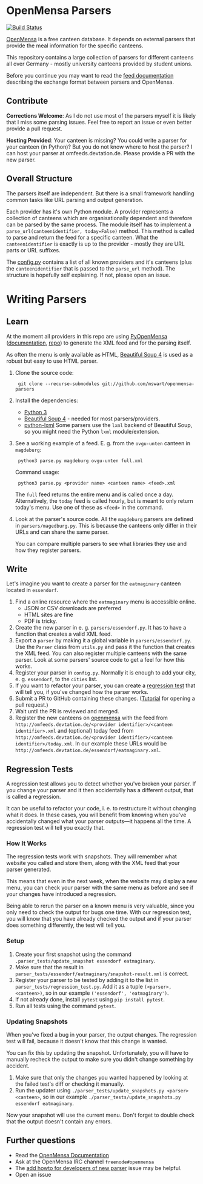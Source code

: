 # OpenMensa Parsers
[![Build Status](https://api.travis-ci.org/mswart/openmensa-parsers.svg)](https://travis-ci.org/mswart/openmensa-parsers)

[OpenMensa] is a free canteen database. It depends on external parsers that provide the meal information for the specific canteens.

This repository contains a large collection of parsers for different canteens all over Germany - mostly university canteens provided by student unions.

Before you continue you may want to read the [feed documentation] describing the exchange format between parsers and OpenMensa.


## Contribute
**Corrections Welcome**: As I do not use most of the parsers myself it is likely that I miss some parsing issues. Feel free to report an issue or even better provide a pull request.

**Hosting Provided**: Your canteen is missing? You could write a parser for your canteen (in Python)? But you do not know where to host the parser? I can host your parser at omfeeds.devtation.de. Please provide a PR with the new parser.


## Overall Structure
The parsers itself are independent. But there is a small framework handling common tasks like URL parsing and output generation.

Each provider has it's own Python module. A provider represents a collection of canteens which are organisationally dependent and therefore can be parsed by the same process. The module itself has to implement a `parse_url(canteenidentifier, today=False)` method. This method is called to parse and return the feed for a specific canteen. What the `canteenidentifier` is exactly is up to the provider - mostly they are URL parts or URL suffixes.

The [config.py] contains a list of all known providers and it's canteens (plus the `canteenidentifier` that is passed to the `parse_url` method). The structure is hopefully self explaining. If not, please open an issue.


# Writing Parsers
## Learn
At the moment all providers in this repo are using [PyOpenMensa] ([documentation](https://pyopenmensa.readthedocs.io/), [repo](https://github.com/mswart/pyopenmensa)) to generate the XML feed and for the parsing itself.

As often the menu is only available as HTML, [Beautiful Soup 4] is used as a robust but easy to use HTML parser.

1. Clone the source code:

        git clone --recurse-submodules git://github.com/mswart/openmensa-parsers

2. Install the dependencies:
   * [Python 3]
   * [Beautiful Soup 4] - needed for most parsers/providers.
   * [python-lxml] Some parsers use the `lxml` backend of Beautiful Soup, so you might need the Python `lxml` module/extension.

3. See a working example of a feed. E. g. from the `ovgu-unten` canteen in `magdeburg`:

        python3 parse.py magdeburg ovgu-unten full.xml

   Command usage:

        python3 parse.py <provider name> <canteen name> <feed>.xml

   The `full` feed returns the entire menu and is called once a day. Alternatively, the `today` feed is called hourly, but is meant to only return today's menu. Use one of these as `<feed>` in the command.
    
4. Look at the parser's source code. All the `magdeburg` parsers are defined in `parsers/magedburg.py`. This is because the canteens only differ in their URLs and can share the same parser.

   You can compare multiple parsers to see what libraries they use and how they register parsers.


## Write
Let's imagine you want to create a parser for the `eatmaginary` canteen located in `essendorf`.

1. Find a online resource where the `eatmaginary` menu is accessible online.
   - JSON or CSV downloads are preferred
   - HTML sites are fine
   - PDF is tricky.
2. Create the new parser in e. g. `parsers/essendorf.py`. It has to have a function that creates a valid XML feed.
3. Export a `parser` by making it a global variable in `parsers/essendorf.py`. Use the `Parser` class from `utils.py` and pass it the function that creates the XML feed. You can also register multiple canteens with the same parser. Look at some parsers' source code to get a feel for how this works.
4. Register your parser in `config.py`. Normally it is enough to add your city, e. g. `essendorf`, to the `cities` list.
5. If you want to refactor your parser, you can create a [regression test](#regression-tests) that will tell you, if you've changed how the parser works.
6. Submit a PR to GitHub containing these changes. ([Tutorial](https://guides.github.com/activities/hello-world/#pr) for opening a pull request.)
7. Wait until the PR is reviewed and merged.
8. Register the new canteens on [openmensa] with the feed from `http://omfeeds.devtation.de/<provider identifier>/<canteen identifier>.xml` and (optional) today feed from `http://omfeeds.devtation.de/<provider identifier>/<canteen identifier>/today.xml`.
   In our example these URLs would be `http://omfeeds.devtation.de/essendorf/eatmaginary.xml`.

## <a name="regression-tests">Regression Tests</a>
A regression test allows you to detect whether you've broken your parser. If you change your parser and it then accidentally has a different output, that is called a regression.

It can be useful to refactor your code, i. e. to restructure it without changing what it does. In these cases, you will benefit from knowing when you've accidentally changed what your parser outputs—it happens all the time. A regression test will tell you exactly that.

### How It Works
The regression tests work with snapshots. They will remember what website you called and store them, along with the XML feed that your parser generated.

This means that even in the next week, when the website may display a new menu, you can check your parser with the same menu as before and see if your changes have introduced a regression.

Being able to rerun the parser on a known menu is very valuable, since you only need to check the output for bugs one time. With our regression test, you will know that you have already checked the output and if your parser does something differently, the test will tell you.

### Setup
   1. Create your first snapshot using the command  `.parser_tests/update_snapshot essendorf eatmaginary`.
   2. Make sure that the result in `parser_tests/essendorf/eatmaginary/snapshot-result.xml` is correct.
   3. Register your parser to be tested by adding it to the list in `parser_tests/regression_test.py`. Add it as a tuple `(<parser>, <canteen>)`, so in our example `('essendorf', 'eatmaginary')`.
   4. If not already done, install `pytest` using `pip install pytest`.
   5. Run all tests using the command `pytest`.

### Updating Snapshots
When you've fixed a bug in your parser, the output changes. The regression test will fail, because it doesn't know that this change is wanted.

You can fix this by updating the snapshot. Unfortunately, you will have to manually recheck the output to make sure you didn't change something by accident.

1. Make sure that only the changes you wanted happened by looking at the failed test's diff or checking it manually.
2. Run the updater using `./parser_tests/update_snapshots.py <parser> <canteen>`, so in our example `./parser_tests/update_snapshots.py essendorf eatmaginary`.

Now your snapshot will use the current menu. Don't forget to double check that the output doesn't contain any errors.

## Further questions
* Read the [OpenMensa Documentation]
* Ask at the OpenMensa IRC channel `freenode#openmensa`
* The [add howto for developers of new parser](https://github.com/mswart/openmensa-parsers/issues/2) issue may be helpful.
* Open an issue

[OpenMensa]: https://openmensa.org
[OpenMensa Documentation]: https://doc.openmensa.org
[feed documentation]: https://doc.openmensa.org/feed/v2/
[config.py]: config.py
[PyOpenMensa]: https://pypi.python.org/pypi/pyopenmensa
[Beautiful Soup 4]: https://www.crummy.com/software/BeautifulSoup/
[python-lxml]: http://lxml.de/
[Python 3]: https://www.python.org/
